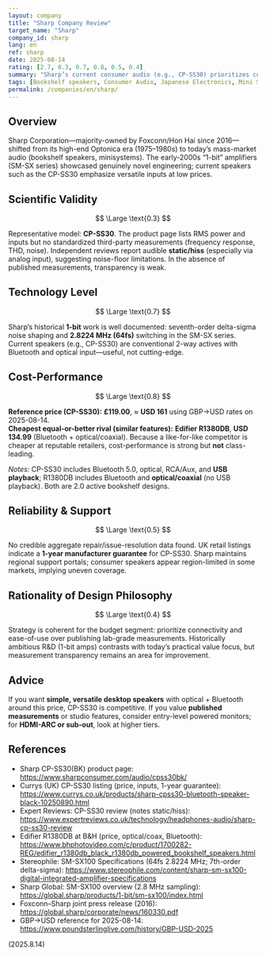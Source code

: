 ```yaml
---
layout: company
title: "Sharp Company Review"
target_name: "Sharp"
company_id: sharp
lang: en
ref: sharp
date: 2025-08-14
rating: [2.7, 0.3, 0.7, 0.8, 0.5, 0.4]
summary: "Sharp’s current consumer audio (e.g., CP-SS30) prioritizes convenience and price over published lab measurements. The company’s early-2000s 1-bit digital-amp work was innovative; today’s products are conventional and value-oriented, though rivals like Edifier can be cheaper at similar feature levels."
tags: [Bookshelf speakers, Consumer Audio, Japanese Electronics, Mini Systems]
permalink: /companies/en/sharp/
---
```

## Overview

Sharp Corporation—majority-owned by Foxconn/Hon Hai since 2016—shifted from its high-end Optonica era (1975–1980s) to today’s mass-market audio (bookshelf speakers, minisystems). The early-2000s “1-bit” amplifiers (SM-SX series) showcased genuinely novel engineering; current speakers such as the CP-SS30 emphasize versatile inputs at low prices.

## Scientific Validity
$$ \Large \text{0.3} $$

Representative model: **CP-SS30**. The product page lists RMS power and inputs but no standardized third-party measurements (frequency response, THD, noise). Independent reviews report audible **static/hiss** (especially via analog input), suggesting noise-floor limitations. In the absence of published measurements, transparency is weak.

## Technology Level
$$ \Large \text{0.7} $$

Sharp’s historical **1-bit** work is well documented: seventh-order delta-sigma noise shaping and **2.8224 MHz (64fs)** switching in the SM-SX series. Current speakers (e.g., CP-SS30) are conventional 2-way actives with Bluetooth and optical input—useful, not cutting-edge.

## Cost-Performance
$$ \Large \text{0.8} $$

**Reference price (CP-SS30):** **£119.00**, ≈ **USD 161** using GBP→USD rates on 2025-08-14.  
**Cheapest equal-or-better rival (similar features):** **Edifier R1380DB**, **USD 134.99** (Bluetooth + optical/coaxial). Because a like-for-like competitor is cheaper at reputable retailers, cost-performance is strong but **not** class-leading.

*Notes:* CP-SS30 includes Bluetooth 5.0, optical, RCA/Aux, and **USB playback**; R1380DB includes Bluetooth and **optical/coaxial** (no USB playback). Both are 2.0 active bookshelf designs.

## Reliability & Support
$$ \Large \text{0.5} $$

No credible aggregate repair/issue-resolution data found. UK retail listings indicate a **1-year manufacturer guarantee** for CP-SS30. Sharp maintains regional support portals; consumer speakers appear region-limited in some markets, implying uneven coverage.

## Rationality of Design Philosophy
$$ \Large \text{0.4} $$

Strategy is coherent for the budget segment: prioritize connectivity and ease-of-use over publishing lab-grade measurements. Historically ambitious R&D (1-bit amps) contrasts with today’s practical value focus, but measurement transparency remains an area for improvement.

## Advice

If you want **simple, versatile desktop speakers** with optical + Bluetooth around this price, CP-SS30 is competitive. If you value **published measurements** or studio features, consider entry-level powered monitors; for **HDMI-ARC or sub-out**, look at higher tiers.

## References

- Sharp CP-SS30(BK) product page: https://www.sharpconsumer.com/audio/cpss30bk/  
- Currys (UK) CP-SS30 listing (price, inputs, 1-year guarantee): https://www.currys.co.uk/products/sharp-cpss30-bluetooth-speaker-black-10250890.html  
- Expert Reviews: CP-SS30 review (notes static/hiss): https://www.expertreviews.co.uk/technology/headphones-audio/sharp-cp-ss30-review  
- Edifier R1380DB at B&H (price, optical/coax, Bluetooth): https://www.bhphotovideo.com/c/product/1700282-REG/edifier_r1380db_black_r1380db_powered_bookshelf_speakers.html  
- Stereophile: SM-SX100 Specifications (64fs 2.8224 MHz; 7th-order delta-sigma): https://www.stereophile.com/content/sharp-sm-sx100-digital-integrated-amplifier-specifications  
- Sharp Global: SM-SX100 overview (2.8 MHz sampling): https://global.sharp/products/1-bit/sm-sx100/index.html  
- Foxconn–Sharp joint press release (2016): https://global.sharp/corporate/news/160330.pdf  
- GBP→USD reference for 2025-08-14: https://www.poundsterlinglive.com/history/GBP-USD-2025

(2025.8.14)

